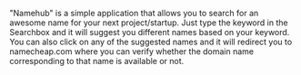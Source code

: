 "Namehub" is a simple application that allows you to search for an awesome name for your next project/startup. Just type the keyword in the Searchbox and it will suggest you different names based on your keyword. You can also click on any of the suggested names and it will redirect you to namecheap.com where you can verify whether the domain name corresponding to that name is available or not.
